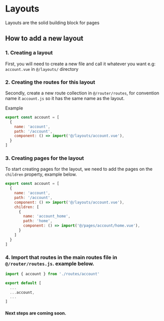 # Layouts

Layouts are the solid building block for pages

## How to add a new layout

### 1. Creating a layout

First, you will need to create a new file and call it whatever you want e.g: `account.vue` in `@/layouts/` directory

### 2. Creating the routes for this layout

Secondly, create a new route collection in `@/router/routes`, for convention name it `account.js` so it has the same name as the layout.

Example

```js
export const account = [
  {
    name: 'account',
    path: '/account',
    component: () => import('@/layouts/account.vue'),
  }
]
```

### 3. Creating pages for the layout

To start creating pages for the layout, we need to add the pages on the `children` property, example below.

```js
export const account = [
  {
    name: 'account',
    path: '/account',
    component: () => import('@/layouts/account.vue'),
    children: [
      {
        name: 'account_home',
        path: 'home',
        component: () => import('@/pages/account/home.vue'),
      }
    ]
  }
]
```

### 4. Import that routes in the main routes file in `@/router/routes.js`. example below.

```js
import { account } from './routes/account'

export default [
  ...
  ...account,
  ...
]
```

#### Next steps are coming soon.
